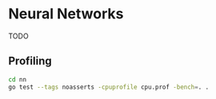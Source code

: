 # Neural Networks

TODO

## Profiling
``` sh
cd nn
go test --tags noasserts -cpuprofile cpu.prof -bench=. .
```
